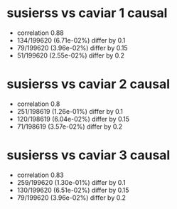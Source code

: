 # susierss vs caviar  1 causal

- correlation 0.88
- 134/199620 (6.71e-02%) differ by 0.1
- 79/199620 (3.96e-02%) differ by 0.15
- 51/199620 (2.55e-02%) differ by 0.2


# susierss vs caviar  2 causal

- correlation 0.8
- 251/198619 (1.26e-01%) differ by 0.1
- 120/198619 (6.04e-02%) differ by 0.15
- 71/198619 (3.57e-02%) differ by 0.2


# susierss vs caviar  3 causal

- correlation 0.83
- 259/199620 (1.30e-01%) differ by 0.1
- 130/199620 (6.51e-02%) differ by 0.15
- 79/199620 (3.96e-02%) differ by 0.2


